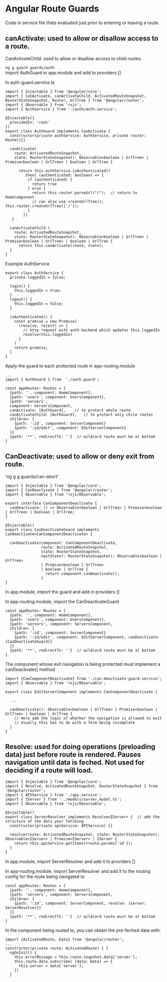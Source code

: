 # Angular Route Guards

Code in service file thats evaluated just prior to entering or leaving a route.

## canActivate: used to allow or disallow access to a route.

CanActivateChild: used to allow or disallow access to child routes.

`ng g guard guards/auth`  
Import AuthGuard in app.module and add to providers []

In auth-guard.service.ts

    import { Injectable } from '@angular/core';
    import { CanActivate, canActivateChild, ActivatedRouteSnapshot, RouterStateSnapshot, Router, UrlTree } from '@angular/router';
    import { Observable } from 'rxjs';
    import { AuthService } from './auth/auth.service';

    @Injectable({
      providedIn: 'root'
    })
    export class AuthGuard implements CanActivate {
      constructor(private authService: AuthService, private router: Router){}

      canActivate(
        route: ActivatedRouteSnapshot,
        state: RouterStateSnapshot): Observable<boolean | UrlTree> | Promise<boolean | UrlTree> | boolean | UrlTree {

          return this.authService.isAuthenticated()
            .then( (authenticated: boolean) => {
              if (authenticated) {
                return true
              } else {
                return this.router.parseUrl("/");  // return to HomeComponent
                // can also use createUrlTree();  this.router.createUrlTree(['/']);
              }
            })
       }

      canActivateChild (
        route: ActivatedRouteSnapshot,
        state: RouterStateSnapshot): Observable<boolean | UrlTree> | Promise<boolean | UrlTree> | boolean | UrlTree {
          return this.canActivate(route, state);
      }
    }

Example AuthService

    export class AuthService {
      private loggedIn = false;

      login() {
        this.loggedIn = true;
      }
      logout() {
        this.loggedIn = false;
      }

      isAuthenticated() {
        const promise = new Promise(
          (resolve, reject) => {
            // http request with auth backend which updates this.loggedIn
            resolve(this.loggedIn)
          }
        )
        return promise;
      }
    }

Apply the guard to each protected route in app-routing.module

    ...
    import { AuthGuard } from  './auth.guard';

    const appRoutes: Routes = [
      {path: '', component: HomeComponent},
      {path: 'users', component: UsersComponent},
      {path: 'servers',
      component: ServersComponent,
      canActivate: [AuthGuard],    // to protect whole route
      canActivateChild: [AuthGuard],   // to protect only chile routes
      children: [
        {path: ':id', component: ServerComponent}
        {path: ':id/edit', component: EditServerComponent}
      ]}
      {path: '**', redirectTo: ''}  // wildcard route must be at bottom
    ]

## CanDeactivate: used to allow or deny exit from route.

'ng g g guards/can-abort'

    import { Injectable } from '@angular/core';
    import { CanDeactivate } from '@angular/router';
    import { Observable } from 'rxjs/Observable';

    export interface CanComponentDeactivate {
      canDeactivate: () => Observable<boolean | UrlTree> | Promise<boolean | UrlTree> | boolean | UrlTree;
    }

    @Injectable()
    export class CanDeactivateGuard implements CanDeactivate<CanComponentDeactivate> {

      canDeactivate(component: CanComponentDeactivate,
                    route: ActivatedRouteSnapshot,
                    state: RouterStateSnapshot,
                    nextState?: RouterStateSnapshot): Observable<boolean | UrlTree>
                    | Promise<boolean | UrlTree>
                    | boolean | UrlTree {
                      return component.canDeactivate();
                    }
    }

In app.module, import the guard and add in providers []

In app-routing.module, import the CanDeactivateGuard

    const appRoutes: Routes = [
      {path: '', component: HomeComponent},
      {path: 'users', component: UsersComponent},
      {path: 'servers', component: ServersComponent,
      children: [
        {path: ':id', component: ServerComponent}
        {path: ':id/edit', component: EditServerComponent, canDeactivate: [CanDeactivateGuard]}
      ]}
      {path: '**', redirectTo: ''}  // wildcard route must be at bottom
    ]

The component whose exit navigation is being protected must implement a canDeactivate() method

    import {CanComponentDeactivate} from './can-deactivate-guard.service';
    import { Observable } from 'rxjs/Observable';

    export class EditServerComponent implements CanComponentDeactivate {

      ...

      canDeactivate(): Observable<boolean | UrlTree> | Promise<boolean | UrlTree> | boolean | UrlTree {
        // Here add the logic of whether the navigation is allowed to exit
        // Usually this has to do with a form being incomplete
      }
    }

## Resolve: used for doing operations (preloading data) just before route is rendered. Pauses navigation until data is feched. Not used for deciding if a route will load.

    import { Injectable } from '@angular/core';
    import { Resolve, ActivatedRouteSnapshot, RouterStateSnapshot } from '@angular/router';
    import { APIService } from './api.service';
    import { IServer } from '../models/server.model.ts';
    import { Observable } from 'rxjs/Observable';

    @Injectable()
    export class ServerResolver implements Resolve<IServer> {  // add the structure of the data your fetching
      constructor(private apiService: APIService) {}

      resolve(route: ActivatedRouteSnapshot, state: RouterStateSnapshot):  Observable<IServer> | Promise<IServer> | IServer {
        return this.apiService.getItems(+route.params['id']);
      }
    }

In app.module, import ServerResolver and add it to providers []

In app-routing.module, import ServerResolver and add it to the routing config for the route being navigated to

    const appRoutes: Routes = [
      {path: '', component: HomeComponent},
      {path: 'servers', component: ServersComponent,
      children: [
        {path: ':id', component: ServerComponent, resolve: {server: ServerResolver}}
      ]}
      {path: '**', redirectTo: ''}  // wildcard route must be at bottom
    ]

In the component being routed to, you can obtain the pre-feched data with:

    import {ActivatedRoute, Data} from '@angular/router';
    ...
    constructor(private route: ActivatedRoute) { }
      ngOnInit() {
        this.errorMsssage = this.route.snapshot.data['server'];
        this.route.data.subscribe( (data: Data) => {
          this.server = data['server'];
        })
      }
